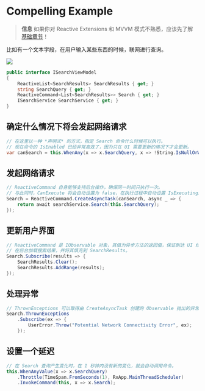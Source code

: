 # Compelling Example

> **信息** 如果你对 Reactive Extensions 和 MVVM 模式不熟悉，应该先了解 [基础章节](../fundamentals/index.md)！

比如有一个文本字段，在用户输入某些东西的时候，联网进行查询。

![](http://i.giphy.com/xTka02wR2HiFOFACoE.gif)

```csharp
public interface ISearchViewModel
{
    ReactiveList<SearchResults> SearchResults { get; }
    string SearchQuery { get; }	 
    ReactiveCommand<List<SearchResults>> Search { get; }
    ISearchService SearchService { get; }
}
```

## 确定什么情况下将会发起网络请求
```csharp
// 在这里以一种 *声明式* 的方式，指定 Search 命令什么时候可以执行。
// 现在命令的 IsEnabled 已经非常高效了，因为只在 UI 需要更新的情况下才会更新。
var canSearch = this.WhenAny(x => x.SearchQuery, x => !String.IsNullOrWhiteSpace(x.Value));
```

## 发起网络请求
```csharp
// ReactiveCommand 自身能够支持后台操作，确保同一时间只执行一次。
// 与此同时，CanExecute 将会自动设置为 false，在执行过程中自动设置 IsExecuting。
Search = ReactiveCommand.CreateAsyncTask(canSearch, async _ => {
    return await searchService.Search(this.SearchQuery);
});
```

## 更新用户界面 
```csharp
// ReactiveCommand 是 IObservable 对象，其值为异步方法的返回值，保证到达 UI 线程。
// 在后台加载搜索结果，并将其填充到 SearchResults。
Search.Subscribe(results => {
    SearchResults.Clear();
    SearchResults.AddRange(results);
});

```

## 处理异常
```csharp
// ThrownExceptions 可以取得由 CreateAsyncTask 创建的 Observable 抛出的异常。   
Search.ThrownExceptions
    .Subscribe(ex => {
        UserError.Throw("Potential Network Connectivity Error", ex);
    });
```

## 设置一个延迟
```csharp
// 在 Search 查询产生变化时，在 1 秒钟内没有新的变化，就会自动调用命令。
this.WhenAnyValue(x => x.SearchQuery)
    .Throttle(TimeSpan.FromSeconds(1), RxApp.MainThreadScheduler)
    .InvokeCommand(this, x => x.Search);
```